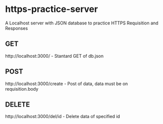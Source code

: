 # https-practice-server
A Localhost server with JSON database to practice HTTPS Requisition and Responses

## GET
http://localhost:3000/         - Stantard GET of db.json

## POST
http://localhost:3000/create   - Post of data, data must be on requisition.body

## DELETE
http://localhost:3000/del/id  - Delete data of specified id
